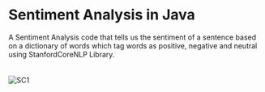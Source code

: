 # Sentiment Analysis in Java
A Sentiment Analysis code that tells us the sentiment of a sentence based on a dictionary of words which tag words as positive, negative and neutral using StanfordCoreNLP Library. 
<br><br>   
![SC1](https://github.com/psaikeshav/SentimentAnalysis/assets/98534285/a0dc6f13-7f15-4850-bebd-95c2a81f04c9)

